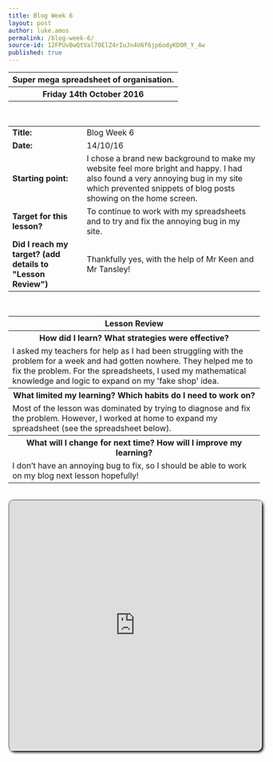 ```yaml
---
title: Blog Week 6
layout: post
author: luke.amos
permalink: /blog-week-6/
source-id: 12FPUvBwQtVal7OElZ4rIuJn4U6f6jp6odyKDOR_Y_4w
published: true
---
```

<table class="title" onClick="location.href='https://crazygaming77.github.io/blog-week-6/';">
<tr>
<th><strong>Super mega spreadsheet of organisation.</strong></th>
</tr>
<tr>
<th><strong>Friday 14th October 2016</strong></th>
</tr>
</table>
<br />

<table>
  <tr>
  <td><strong>Title:</strong></td>
  <td>Blog Week 6</td>
  </tr>
  <tr>
  <td><strong>Date:</strong></td>
    <td>14/10/16</td>
  </tr>
  <tr>
  <td><strong>Starting point:</strong></td>
    <td>I chose a brand new background to make my website feel more bright and happy. I had also found a very annoying bug in my site which prevented snippets of blog posts showing on the home screen.</td>
  </tr>
  <tr>
  <td><strong>Target for this lesson?</strong></td>
    <td>To continue to work with my spreadsheets and to try and fix the annoying bug in my site.</td>
  </tr>
  <tr>
    <td><strong>Did I reach my target? 
    (add details to "Lesson Review")</strong></td>
    <td>Thankfully yes, with the help of Mr Keen and Mr Tansley! </td>
  </tr>
</table>
<br />

<table>
  <tr>
  <th><strong>Lesson Review</strong></th>
  </tr>
  <tr>
  <th><strong>How did I learn? What strategies were effective?</strong></th>
  </tr>
  <tr>
    <td>I asked my teachers for help as I had been struggling with the problem for a week and had gotten nowhere. They helped me to fix the problem. For the spreadsheets, I used my mathematical knowledge and logic to expand on my 'fake shop' idea. </td>
  </tr>
  <tr>
  <th><strong>What limited my learning? Which habits do I need to work on?</strong></th>
  </tr>
  <tr>
    <td>Most of the lesson was dominated by trying to diagnose and fix the problem. However, I worked at home to expand my spreadsheet (see the spreadsheet below).</td>
  </tr>
  <tr>
  <th><strong>What will I change for next time? How will I improve my learning?</strong></th>
  </tr>
  <tr>
    <td>I don’t have an annoying bug to fix, so I should be able to work on my blog next lesson hopefully!</td>
  </tr>
</table>
<br />
<iframe src="https://docs.google.com/spreadsheets/d/1_mne95Wj4iD2Y-5Ys5gOtJZN6Dq4c5GA789mgEZn8ew/pubhtml?widget=true&amp;headers=false" style="border-radius: 10px; box-shadow: 3px 3px 5px #000; width: 100%; height: 500px;"></iframe>
<br />

